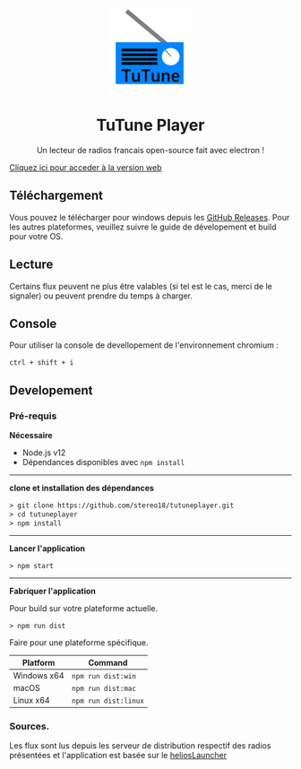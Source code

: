 <p align="center"><img src="./app/assets/images/SealCircle.png" width="150px" height="150px" alt="aventium softworks"></p>

<h1 align="center">TuTune Player</h1>



<p align="center">Un lecteur de radios francais open-source fait avec electron !</p>
<a align="center" href="https://stereo18.github.io/tutuneplayer/" target="_blank">Cliquez ici pour acceder à la version web</a>

## Téléchargement

Vous pouvez le télécharger pour windows depuis les [GitHub Releases](https://github.com/stereo18/tutuneplayer/releases). Pour les autres plateformes, veuillez suivre le guide de dévelopement et build pour votre OS.

## Lecture

Certains flux peuvent ne plus être valables (si tel est le cas, merci de le signaler) ou peuvent prendre du temps à charger.

## Console

Pour utiliser la console de devellopement de l'environnement chromium :

```console
ctrl + shift + i
```

## Developement

### Pré-requis

**Nécessaire**

* Node.js v12
* Dépendances disponibles avec ```npm install```

---

**clone et installation des dépendances**

```console
> git clone https://github.com/stereo18/tutuneplayer.git
> cd tutuneplayer
> npm install
```

---

**Lancer l'application**

```console
> npm start
```

---

**Fabriquer l'application**

Pour build sur votre plateforme actuelle.

```console
> npm run dist
```

Faire pour une plateforme spécifique.

| Platform    | Command              |
| ----------- | -------------------- |
| Windows x64 | `npm run dist:win`   |
| macOS       | `npm run dist:mac`   |
| Linux x64   | `npm run dist:linux` |



### Sources.

Les flux sont lus depuis les serveur de distribution respectif des radios présentées et l'application est basée sur le [heliosLauncher](https://github.com/dscalzi/helioslauncher)
